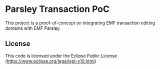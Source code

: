 
# Parsley Transaction PoC

This project is a proof-of-concept on integrating EMF transaction editing domains with EMF Parsley.

## License

This code is licensed under the Eclipse Public License (https://www.eclipse.org/legal/epl-v10.html)
